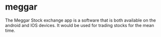 # meggar

The Meggar Stock exchange app is a software that is both available on the android and IOS  devices. It would be used for trading stocks for the mean time.


